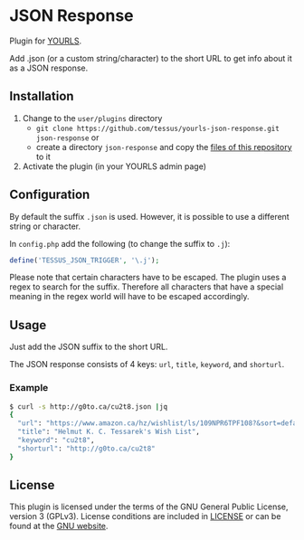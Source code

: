 # JSON Response

Plugin for [YOURLS](http://yourls.org/).

Add .json (or a custom string/character) to the short URL to get info about it as a JSON response.

## Installation

1. Change to the `user/plugins` directory
	- `git clone https://github.com/tessus/yourls-json-response.git json-response`
	or
	- create a directory `json-response` and copy the [files of this repository](https://github.com/tessus/yourls-json-response/archive/master.zip) to it
2. Activate the plugin (in your YOURLS admin page) 

## Configuration

By default the suffix `.json` is used. However, it is possible to use a different string or character.

In `config.php` add the following (to change the suffix to `.j`):

```php
define('TESSUS_JSON_TRIGGER', '\.j');
```

Please note that certain characters have to be escaped. The plugin uses a regex to search for the suffix. Therefore all characters that have a special meaning in the regex world will have to be escaped accordingly.

## Usage

Just add the JSON suffix to the short URL.

The JSON response consists of 4 keys: `url`, `title`, `keyword`, and `shorturl`. 

### Example

```bash
$ curl -s http://g0to.ca/cu2t8.json |jq
{
  "url": "https://www.amazon.ca/hz/wishlist/ls/109NPR6TPF108?&sort=default",
  "title": "Helmut K. C. Tessarek's Wish List",
  "keyword": "cu2t8",
  "shorturl": "http://g0to.ca/cu2t8"
}
```

## License

This plugin is licensed under the terms of the GNU General Public License, version 3 (GPLv3).
License conditions are included in [LICENSE](LICENSE) or can be found at the [GNU website](https://www.gnu.org/licenses/gpl.html).